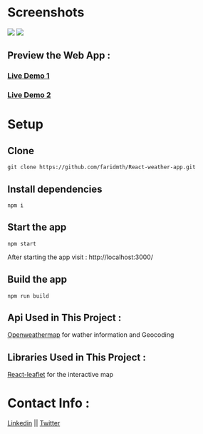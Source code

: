 
# Screenshots
<img src="https://github.com/faridmth/React-weather-app/assets/123564207/81c3cbf9-6d59-4da1-9287-bb73914f342d"/>
<img src="https://github.com/faridmth/React-weather-app/assets/123564207/331f0c30-03b8-4bef-a323-0580d8250ca1"/>

## Preview the Web App : 

### [Live Demo 1](https://journaldufreenaute.fr/watherapp/) 

### [Live Demo 2](https://www.meteo15jours.fr/)

# Setup 
## Clone
```
git clone https://github.com/faridmth/React-weather-app.git
```
## Install dependencies
```
npm i
```
## Start the app
```
npm start
```
After starting the app visit : http://localhost:3000/
## Build the app
```
npm run build
```
## Api Used in This Project :
[Openweathermap](https://openweathermap.org/) for wather information and Geocoding 

## Libraries Used in This Project :
[React-leaflet](https://react-leaflet.js.org/) for the interactive map

# Contact Info : 
[Linkedin](https://www.linkedin.com/in/farid-methia/) || [Twitter](https://twitter.com/farid_mth)



